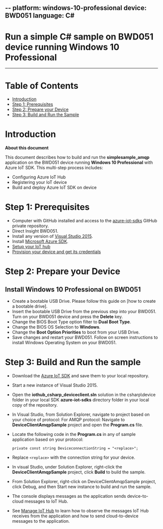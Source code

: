 --
platform: windows-10-professional
device: BWD051
language: C#
---

Run a simple C# sample on BWD051 device running Windows 10 Professional
===
---

# Table of Contents

-   [Introduction](#Introduction)
-   [Step 1: Prerequisites](#Step-1-Prerequisites)
-   [Step 2: Prepare your Device](#Step-2-PrepareDevice)
-   [Step 3: Build and Run the Sample](#Step-3-Build)

<a name="Introduction"></a>
# Introduction

**About this document**

This document describes how to build and run the **simplesample_amqp** application on the BWD051 device running **Windows 10 Professional** with Azure IoT SDK.
This multi-step process includes:
-   Configuring Azure IoT Hub
-   Registering your IoT device
-   Build and deploy Azure IoT SDK on device

<a name="Step-1-Prerequisites"></a>
# Step 1: Prerequisites

-   Computer with GitHub installed and access to the
    [azure-iot-sdks](https://github.com/Azure/azure-iot-sdks) GitHub
    private repository.
-   Direct Insight BWD051.
-   Install any version of [Visual Studio 2015][download-visual-studio].
-   Install [Microsoft Azure SDK][download-azure-sdk].
-   [Setup your IoT hub][lnk-setup-iot-hub]
-   [Provision your device and get its credentials][lnk-manage-iot-hub]

<a name="Step-2-PrepareDevice"></a>
# Step 2: Prepare your Device
##  Install Windows 10 Professional on BWD051
-   Create a bootable USB Drive. Please follow this guide on [how to create a bootable drive].
-   Insert the bootable USB Drive from the previous step into your BWD051. Turn on your BWD051 device and press the **Delete** key.
-   Change the BIOS Boot Type option filter to **Dual Boot Type**.
-   Change the BIOS OS Selection to **Windows**.
-   Change the **Boot Option Priorities** to boot from your USB Drive.
-   Save changes and restart your BWD051. Follow on screen instructions to install Windows Operating System on your BWD051.

<a name="Step-3-Build"></a>
# Step 3: Build and Run the sample

-   Download the [Azure IoT SDK](https://github.com/Azure/azure-iot-sdks) and save them to your local repository.
-   Start a new instance of Visual Studio 2015.
-   Open the **iothub_csharp_deviceclient.sln** solution in the csharp\device folder in your local SDK **azure-iot-sdks** directory folder in your local copy of the repository.

-   In Visual Studio, from Solution Explorer, navigate to project based on your choice of protocol:
    For AMQP protocol:
        Navigate to **DeviceClientAmqpSample** project and open the **Program.cs** file.
-   Locate the following code in the **Program.cs** in any of sample application based on your protocol:

        private const string DeviceconnectionString = "<replace>";
        
-   Replace `<replace>` with the connection string for your device.
-   In visual Studio, under Solution Explorer, right-click the **DeviceClientAmqpSample** project, click **Build** to build the sample. 
-   From Solution Explorer, right-click on DeviceClientAmqpSample project, click Debug, and then Start new instance to build and run the sample.
-   The console displays messages as the application sends device-to-cloud messages to IoT Hub.
-   See [Manage IoT Hub][lnk-manage-iot-hub] to learn how to observe the messages IoT Hub receives from the application and how to send cloud-to-device messages to the application.

[download-visual-studio]: https://www.visualstudio.com/en-us/downloads/download-visual-studio-vs.aspx
[download-azure-sdk]: http://www.microsoft.com/en-us/download/details.aspx?id=48178
[create-bootable-drive]: https://www.microsoft.com/en-us/download/windows-usb-dvd-download-tool

[lnk-setup-iot-hub]: ../setup_iothub.md
[lnk-manage-iot-hub]: ../manage_iot_hub.md
